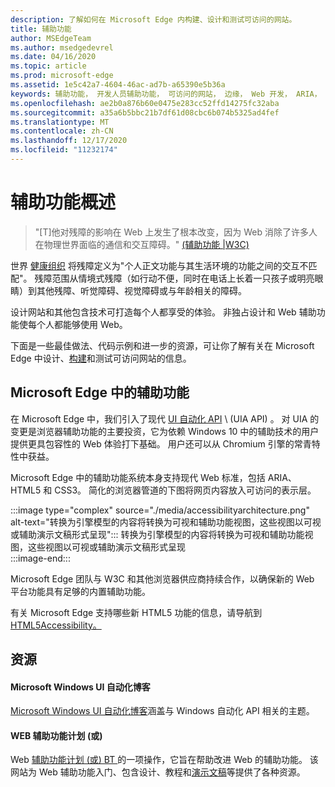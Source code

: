 ```yaml
---
description: 了解如何在 Microsoft Edge 内构建、设计和测试可访问的网站。
title: 辅助功能
author: MSEdgeTeam
ms.author: msedgedevrel
ms.date: 04/16/2020
ms.topic: article
ms.prod: microsoft-edge
ms.assetid: 1e5c42a7-4604-46ac-ad7b-a65390e5b36a
keywords: 辅助功能， 开发人员辅助功能， 可访问的网站， 边缘， Web 开发， ARIA， 开发人员， UIA， UI 自动化
ms.openlocfilehash: ae2b0a876b60e0475e283cc52ffd14275fc32aba
ms.sourcegitcommit: a35a6b5bbc21b7df61d08cbc6b074b5325ad4fef
ms.translationtype: MT
ms.contentlocale: zh-CN
ms.lasthandoff: 12/17/2020
ms.locfileid: "11232174"
---
```

# 辅助功能概述  

> "\[T\]他对残障的影响在 Web 上发生了根本改变，因为 Web 消除了许多人在物理世界面临的通信和交互障碍。" [ (辅助功能 |W3C) ][W3CAccessibility]  

世界 [健康组织][WHODisabilities] 将残障定义为"个人正文功能与其生活环境的功能之间的交互不匹配"。  残障范围从情境式残障（如行动不便，同时在电话上长着一只孩子或明亮眼睛）到其他残障、听觉障碍、视觉障碍或与年龄相关的障碍。  

设计网站和其他包含技术可打造每个人都享受的体验。  非独占设计和 Web 辅助功能使每个人都能够使用 Web。  

下面是一些最佳做法、代码示例和进一步的资源，可让你了解有关在 Microsoft [][AccessibilityDesign]Edge 中设计、[][AccessibilityTest][构建][AccessibilityBuild]和测试可访问网站的信息。  

## Microsoft Edge 中的辅助功能  

在 Microsoft Edge 中，我们引入了现代 [UI 自动化 API][WindowsWin32AutoEntryui] \ (UIA API\) 。  对 UIA 的变更是浏览器辅助功能的主要投资，它为依赖 Windows 10 中的辅助技术的用户提供更具包容性的 Web 体验打下基础。  用户还可以从 Chromium 引擎的常青特性中获益。  

Microsoft Edge 中的辅助功能系统本身支持现代 Web 标准，包括 ARIA、HTML5 和 CSS3。  简化的浏览器管道的下图将网页内容放入可访问的表示层。  

:::image type="complex" source="./media/accessibilityarchitecture.png" alt-text="转换为引擎模型的内容将转换为可视和辅助功能视图，这些视图以可视或辅助演示文稿形式呈现":::
   转换为引擎模型的内容将转换为可视和辅助功能视图，这些视图以可视或辅助演示文稿形式呈现  
:::image-end:::  

Microsoft Edge 团队与 W3C 和其他浏览器供应商持续合作，以确保新的 Web 平台功能具有足够的内置辅助功能。  

有关 Microsoft Edge 支持哪些新 HTML5 功能的信息，请导航到[HTML5Accessibility。][HTML5Accessibility]  

## 资源  

#### Microsoft Windows UI 自动化博客  

[Microsoft Windows UI 自动化博客][ArchiveBlogsWinuiautomation]涵盖与 Windows 自动化 API 相关的主题。  

#### WEB 辅助功能计划 (或)   

Web [辅助功能计划 (或) BT ][W3CWaiHome] 的一项操作，它旨在帮助改进 Web 的辅助功能。  该网站为 Web 辅助功能入门、[][W3CWaiGettingstartedOverview]包含设计、教程和[演示文稿][W3CWaiTeachAdvocate]等[][W3CWaiFundamentals]提供了各种资源。  

<!-- links -->  

[AccessibilityBuild]: ./build/index.md "构建可访问的网站 |Microsoft Doc"  
[AccessibilityDesign]: ./design.md "正在设计可访问的网站 |Microsoft Doc"  
[AccessibilityTest]: ./test.md "辅助功能测试 |Microsoft Docs"  

[WindowsWin32AutoEntryui]: /windows/win32/winauto/entry-uiauto-win32 "UI 自动化 |Microsoft Doc"  

[ArchiveBlogsWinuiautomation]: /archive/blogs/winuiautomation/ "Microsoft Windows UI 自动化博客 |Microsoft Doc"  

[HTML5Accessibility]: https://html5accessibility.com "HTML5 辅助功能"  

[W3CAccessibility]: https://w3.org/standards/webdesign/accessibility "辅助功能 |W3C"  
[W3CWaiFundamentals]: https://w3.org/wai/fundamentals/accessibility-intro "Web 辅助功能简介 |WEB 辅助功能计划 (或) |W3C"  
[W3CWaiGettingstartedOverview]: https://w3.org/wai/gettingstarted/Overview "入门：使网站成为辅助网站 |WEB 辅助功能计划 (或) |W3C"  
[W3CWaiHome]: https://w3.org/wai "WEB 辅助功能计划 (或) |W3C"  
[W3CWaiTeachAdvocate]: https://w3.org/wai/teach-advocate "教学和宣传概述 |WEB 辅助功能计划 (或) |W3C"  

[WHODisabilities]: https://who.int/topics/disabilities "残障 |WHO"  

